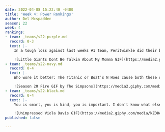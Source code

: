 ```yaml
---
date: 2022-04-08 15:22:40 -0400
title: 'Week 4: Power Rankings'
author: Del Mcspadden
season: 22
week: 4
rankings:
- team: _teams/s22-purple.md
  record: 0-3
  text: |-
    In a tough loss against last weeks #1 team, Peritwinkle did their best but ultimately came up short. Nevertheless, Twinkerbelle must have been sprinkling a little fairy dust on this team because Drew Crane was flying all over the field. Maybe next week the rest of the Lost Boys will grow up a little and put up enough numbers to beat the grown ups.

    ![Little Giants Dont Be Talkin About My Momma GIF](https://media2.giphy.com/media/7pYzDodqTkZy/giphy.gif?cid=790b7611d0aee9ffe0a5a8591f78a98e0b2f01e4f77771ed&rid=giphy.gif&ct=g)
- team: _teams/s22-navy.md
  record: 0-4
  text: |-
    Who wore it better: The Titanic or Boat’s N Hoes cause both these ships are sinking. With a third week of losses (admittedly against good teams), what do boats and hoes have in common? In this case they all seem to go down. Hopefully there's a life raft on board cause somebody needs saving.

    ![Season 20 Fire GIF by The Simpsons](https://media2.giphy.com/media/xT5LMHkEg6runrYJuo/giphy.gif?cid=790b7611d0984cb08b8ad30f06c5711d37a04b9ed820c8d0&rid=giphy.gif&ct=g)
- team: _teams/s22-black.md
  record: 0-4
  text: |-
    You is smart, you is kind, you is important. I don’t know what else to say to y’all at this point. Better luck next week.

    ![Unimpressed Viola Davis GIF](https://media2.giphy.com/media/kZD8cN1MycfKw/giphy.gif?cid=790b761149c9f2f12aa1169ee9b4ca97931a40fe27f4aa3b&rid=giphy.gif&ct=g)
published: false

---
```

